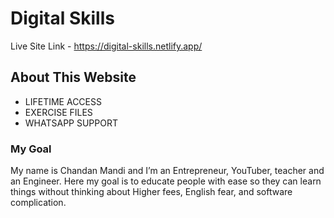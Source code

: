 # Digital Skills #
Live Site Link - https://digital-skills.netlify.app/

## About This Website ##
* LIFETIME ACCESS
* EXERCISE FILES
* WHATSAPP SUPPORT


### My Goal ###
My name is Chandan Mandi and I’m an Entrepreneur, YouTuber, teacher and an Engineer. Here my goal is to educate people with ease so they can learn things without thinking about Higher fees, English fear, and software complication.
